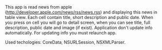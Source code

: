 This app is read news from apple (http://developer.apple.com/news/rss/news.rss) and displaying this news in table view. Each cell contain title, short description and public date. When you press on cell you will go to detail screen, when you can see title, full description, public date and image (if exist). Application don't update info automatically. For updating info you must relaunch app.

Used techologies: CoreData, NSURLSession, NSXMLParser.
